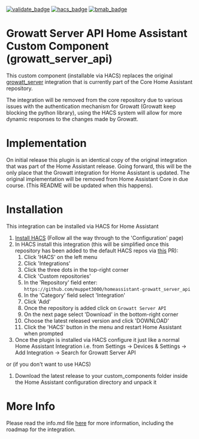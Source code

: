 [![validate_badge](https://github.com/muppet3000/homeassistant-growatt_server_api/actions/workflows/validate.yml/badge.svg)](https://github.com/muppet3000/homeassistant-growatt_server_api/actions)
[![hacs_badge](https://img.shields.io/badge/HACS-Default-41BDF5.svg?logo=homeassistantcommunitystore)](https://github.com/hacs/integration)
[![bmab_badge](https://img.shields.io/badge/Buy_Me-A_Beer-FFDD00.svg?logo=buymeacoffee)](https://www.buymeacoffee.com/muppet3000)

# Growatt Server API Home Assistant Custom Component (growatt_server_api)
This custom component (installable via HACS) replaces the original [growatt_server](https://www.home-assistant.io/integrations/growatt_server/) integration that is currently part of the Core Home Assistant repository.

The integration will be removed from the core repository due to various issues with the authentication mechanism for Growatt (Growatt keep blocking the python library), using the HACS system will allow for more dynamic responses to the changes made by Growatt.

# Implementation
On initial release this plugin is an identical copy of the original integration that was part of the Home Assistant release. Going forward, this will be the only place that the Growatt integration for Home Assistant is updated. The original implementation will be removed from Home Assistant Core in due course. (This README will be updated when this happens).

# Installation
This integration can be installed via HACS for Home Assistant
1. [Install HACS](https://hacs.xyz/docs/setup/prerequisites) (Follow all the way through to the 'Configuration' page)
1. In HACS install this integration (this will be simplified once this repository has been added to the default HACS repos via [this](https://github.com/hacs/default/pull/1660) PR):
    1. Click 'HACS' on the left menu
    1. Click 'Integrations'
       <!-- DELETE THIS SECTION ONCE AVAILABLE IN THE DEFAULT REPOS -->
    1. Click the three dots in the top-right corner
    1. Click 'Custom repositories'
    1. In the 'Repository' field enter: `https://github.com/muppet3000/homeassistant-growatt_server_api`
    1. In the 'Category' field select 'Integration'
    1. Click 'Add'
    1. Once the repository is added click on `Growatt Server API`
    1. On the next page select 'Download' in the bottom-right corner
    1. Choose the latest released version and click 'DOWNLOAD'
    1. Click the 'HACS' button in the menu and restart Home Assistant when prompted
    <!-- THIS WILL WORK WHEN IT'S IN THE DEFAULT REPOS
    1. Click 'Explore & Download Repositories'
    1. Search for 'Growatt Server HACS' & click it
    1. Click 'Download' and follow on-screen instructions
    -->
1. Once the plugin is installed via HACS configure it just like a normal Home Assistant Integration i.e. from Settings -> Devices & Settings -> Add Integration -> Search for Growatt Server API

or (if you don't want to use HACS)

1. Download the latest release to your custom_components folder inside the Home Assistant configuration directory and unpack it

# More Info
Please read the info.md file [here](https://github.com/muppet3000/homeassistant-growatt_server_api/blob/main/info.md) for more information, including the roadmap for the integration.
